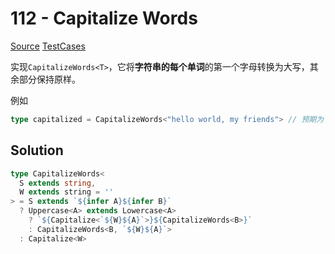 # 112 - Capitalize Words

[Source](https://github.com/lybenson/ts-checker/blob/master/src/112-hard-capitalizewords/template.ts) [TestCases]((https://github.com/lybenson/ts-checker/blob/master/src/112-hard-capitalizewords/test-cases.ts))

实现`CapitalizeWords<T>`，它将**字符串的每个单词**的第一个字母转换为大写，其余部分保持原样。

例如

```ts
type capitalized = CapitalizeWords<"hello world, my friends"> // 预期为 'Hello World, My Friends'
```


## Solution

```ts
type CapitalizeWords<
  S extends string,
  W extends string = ''
> = S extends `${infer A}${infer B}`
  ? Uppercase<A> extends Lowercase<A>
    ? `${Capitalize<`${W}${A}`>}${CapitalizeWords<B>}`
    : CapitalizeWords<B, `${W}${A}`>
  : Capitalize<W>

```